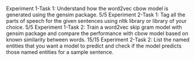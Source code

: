 Experiment 1-Task 1: Understand how the word2vec cbow model is generated using the gensim package.
5/5
Experiment 2-Task 1: Tag all the parts of speech for the given sentences using nltk library or library of your choice.
5/5
Experiment 1-Task 2: Train a word2vec skip gram model with gensim package and compare the performance with cbow model based on known similarity between words.
15/15
Experiment 2-Task 2: List the named entities that you want a model to predict and check if the model predicts those named entities for a sample sentence.